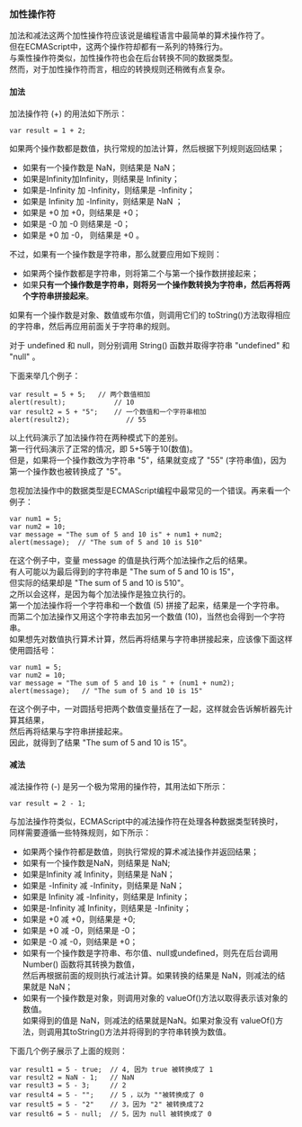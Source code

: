 ### 加性操作符

加法和减法这两个加性操作符应该说是编程语言中最简单的算术操作符了。  
但在ECMAScript中，这两个操作符却都有一系列的特殊行为。   
与乘性操作符类似，加性操作符也会在后台转换不同的数据类型。  
然而，对于加性操作符而言，相应的转换规则还稍微有点复杂。

#### 加法

加法操作符 (+) 的用法如下所示：

	var result = 1 + 2;
     
如果两个操作数都是数值，执行常规的加法计算，然后根据下列规则返回结果；

 - 如果有一个操作数是 NaN，则结果是 NaN；
 - 如果是Infinity加Infinity，则结果是 Infinity；
 - 如果是-Infinity 加 -Infinity，则结果是 -Infinity；
 - 如果是 Infinity 加 -Infinity，则结果是 NaN ；
 - 如果是 +0 加 +0，则结果是 +0；
 - 如果是 -0 加 -0 则结果是 -0；
 - 如果是 +0 加 -0， 则结果是 +0 。

不过，如果有一个操作数是字符串，那么就要应用如下规则：

 - 如果两个操作数都是字符串，则将第二个与第一个操作数拼接起来；
 - 如果**只有一个操作数是字符串，则将另一个操作数转换为字符串，然后再将两个字符串拼接起来**。

如果有一个操作数是对象、数值或布尔值，则调用它们的 toString()方法取得相应的字符串，然后再应用前面关于字符串的规则。  

对于 undefined 和 null，则分别调用 String() 函数并取得字符串 "undefined" 和 "null" 。  

下面来举几个例子：

	var result = 5 + 5;   // 两个数值相加
    alert(result);            // 10
    var result2 = 5 + "5";    // 一个数值和一个字符串相加
    alert(result2);              // 55

以上代码演示了加法操作符在两种模式下的差别。  
第一行代码演示了正常的情况，即 5+5等于10(数值)。  
但是，如果将一个操作数改为字符串 "5"，结果就变成了 "55" (字符串值)，因为第一个操作数也被转换成了 "5"。
     
忽视加法操作中的数据类型是ECMAScript编程中最常见的一个错误。再来看一个例子：
     
	var num1 = 5;
    var num2 = 10;
    var message = "The sum of 5 and 10 is" + num1 + num2;
    alert(message);  // "The sum of 5 and 10 is 510"

在这个例子中，变量 message 的值是执行两个加法操作之后的结果。  
有人可能以为最后得到的字符串是 "The sum of 5 and 10 is 15"，  
但实际的结果却是 "The sum of 5 and 10 is 510"。  
之所以会这样，是因为每个加法操作是独立执行的。  
第一个加法操作将一个字符串和一个数值 (5) 拼接了起来，结果是一个字符串。  
而第二个加法操作又用这个字符串去加另一个数值 (10)，当然也会得到一个字符串。  
如果想先对数值执行算术计算，然后再将结果与字符串拼接起来，应该像下面这样使用圆括号：

	var num1 = 5;
    var num2 = 10;
    var message = "The sum of 5 and 10 is " + (num1 + num2);
    alert(message);   // "The sum of 5 and 10 is 15"

在这个例子中，一对圆括号把两个数值变量括在了一起，这样就会告诉解析器先计算其结果，  
然后再将结果与字符串拼接起来。  
因此，就得到了结果 "The sum of 5 and 10 is 15"。

#### 减法

减法操作符 (-) 是另一个极为常用的操作符，其用法如下所示：

	var result = 2 - 1;

与加法操作符类似，ECMAScript中的减法操作符在处理各种数据类型转换时，  
同样需要遵循一些特殊规则，如下所示：  

 - 如果两个操作符都是数值，则执行常规的算术减法操作并返回结果；
 - 如果有一个操作数是NaN，则结果是 NaN;
 - 如果是Infinity 减 Infinity，则结果是 NaN；
 - 如果是 -Infinity 减 -Infinity，则结果是 NaN；
 - 如果是 Infinity 减 -Infinity，则结果是 Infinity；
 - 如果是-Infinity 减 Infinity，则结果是 -Infinity；
 - 如果是 +0 减 +0，则结果是 +0;
 - 如果是 +0 减 -0，则结果是 -0；
 - 如果是 -0 减 -0，则结果是 +0；
 - 如果有一个操作数是字符串、布尔值、null或undefined，则先在后台调用 Number() 函数将其转换为数值，  
 	然后再根据前面的规则执行减法计算。如果转换的结果是 NaN，则减法的结果就是 NaN；
 - 如果有一个操作数是对象，则调用对象的 valueOf()方法以取得表示该对象的数值。  
 	如果得到的值是 NaN，则减法的结果就是NaN。如果对象没有 valueOf()方法，则调用其toString()方法并将得到的字符串转换为数值。

下面几个例子展示了上面的规则：

	var result1 = 5 - true;  // 4, 因为 true 被转换成了 1
    var result2 = NaN - 1;   // NaN
    var result3 = 5 - 3;     // 2
    var result4 = 5 - "";    // 5 ，以为 ""被转换成了 0
    var result5 = 5 - "2"    // 3，因为 "2" 被转换成了2
    var result6 = 5 - null;  // 5，因为 null 被转换成了 0
    
    
    